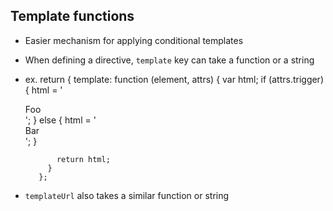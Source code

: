 ##  Template functions

*    Easier mechanism for applying conditional templates
*    When defining a directive, `template` key can take a function or a string
*    ex.
            return {
              template: function (element, attrs) {
                var html;
                if (attrs.trigger) {
                  html = '<div>Foo</div>';
                }
                else {
                  html = '<div>Bar</div>';
                }

                return html;
              }
            };
*    `templateUrl` also takes a similar function or string
